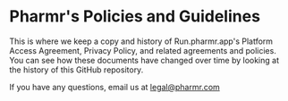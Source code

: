 # Pharmr's Policies and Guidelines

This is where we keep a copy and history of Run.pharmr.app's Platform Access Agreement, Privacy Policy, and related agreements and policies. You can see how these documents have changed over time by looking at the history of this GitHub repository.

If you have any questions, email us at legal@pharmr.com
